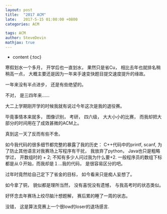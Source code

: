 ```yaml
---
layout: post
title:  "2017 ACM"
late:   2017-5-15 01:00:00 +0800
categories: ACM

tags: ACM
author: SteveDevin
mathjax: true
---
```

* content
{:toc}

寒假划水一个多月， 开学后也一直划水， 果然只是省Cu， 相比去年也就排名稍稍高一点， 大概主要还是因为一年来手速变快题目提交速度提升的缘故。

一年来没有半点进步， 还是有些绝望的。

不对， 是三四年来……



大二上学期刚开学的时候我就有说过今年这次是我的退役赛。

毕竟事情本来就多， 图像识别， 考研， 四六级， 大大小小的比赛， 而我却把大部分的时间用在了成效甚微的ACM上。

真到这一天了反而有些不舍。

如今我代码的很多细节都完整的暴露了我的历史： C++代码中的printf, scanf, 为了防止其他语言对我赛场上写程序有干扰， 我放弃了python， Java也只是粗略学过， 开数组时的 + 2; 不知有多少人问过我为什么要+2. 一般程序员的数组下标都是从０开始，而我却是１...我的代码， 是很容易区分的吧。

过年时竟然给自己定下了省金的目标， 如今看来只是痴人妄想了。

如今拿了铜， 貌似都是理所当然， 没有喜悦没有遗憾， 与我高考时的状态类似。

好怀念去年赛场上绞尽脑汁想题解， 赛后累的睡了一周的状态。

没错， 这是算法竞赛上一个很low的loser的退场感言.